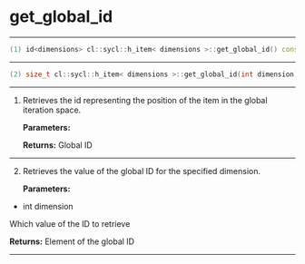 # get_global_id

---

```cpp
(1) id<dimensions> cl::sycl::h_item< dimensions >::get_global_id() const
```

---

```cpp
(2) size_t cl::sycl::h_item< dimensions >::get_global_id(int dimension) const
```

---

1. Retrieves the id representing the position of the item in the global iteration space. 

   **Parameters:**

   **Returns:** Global ID 

---

2. Retrieves the value of the global ID for the specified dimension. 

   **Parameters:**

  * int dimension

   Which value of the ID to retrieve 

   **Returns:** Element of the global ID 

---

